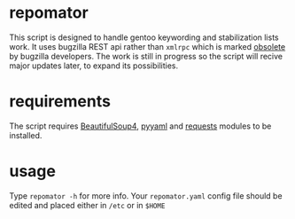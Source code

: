 # repomator

This script is designed to handle gentoo keywording and stabilization lists work.
It uses bugzilla REST api rather than `xmlrpc` which is marked 
[obsolete](https://bugzilla.readthedocs.io/en/latest/integrating/apis.html#api-list) by bugzilla developers.
The work is still in progress so the script will recive major updates later, to expand its possibilities.

# requirements

The script requires [BeautifulSoup4](https://www.crummy.com/software/BeautifulSoup/), [pyyaml](http://pyyaml.org/wiki/PyYAML) and [requests](http://docs.python-requests.org/en/master/) 
modules  to be installed.

# usage

Type `repomator -h` for more info. Your `repomator.yaml` config file should be edited and placed either in `/etc` or in `$HOME`
